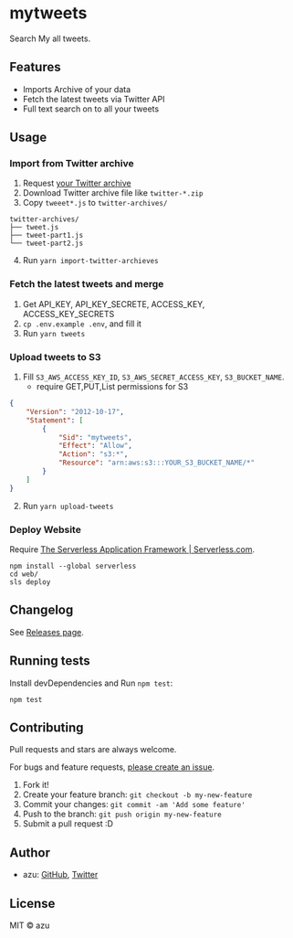 # mytweets

Search My all tweets.

## Features

- Imports Archive of your data
- Fetch the latest tweets via Twitter API
- Full text search on to all your tweets

## Usage

### Import from Twitter archive

1. Request [your Twitter archive](https://help.twitter.com/en/managing-your-account/how-to-download-your-twitter-archive)
2. Download Twitter archive file like `twitter-*.zip`
3. Copy `tweeet*.js` to `twitter-archives/`

```
twitter-archives/
├── tweet.js
├── tweet-part1.js
└── tweet-part2.js
```

4. Run `yarn import-twitter-archieves`

### Fetch the latest tweets and merge

1. Get API_KEY, API_KEY_SECRETE, ACCESS_KEY, ACCESS_KEY_SECRETS
2. `cp .env.example .env`, and fill it
3. Run `yarn tweets`

### Upload tweets to S3

1. Fill `S3_AWS_ACCESS_KEY_ID`, `S3_AWS_SECRET_ACCESS_KEY`, `S3_BUCKET_NAME`.
    - require GET,PUT,List permissions for S3
   

```json
{
    "Version": "2012-10-17",
    "Statement": [
        {
            "Sid": "mytweets",
            "Effect": "Allow",
            "Action": "s3:*",
            "Resource": "arn:aws:s3:::YOUR_S3_BUCKET_NAME/*"
        }
    ]
}
```

2. Run `yarn upload-tweets`

### Deploy Website

Require [The Serverless Application Framework | Serverless.com](https://www.serverless.com/).

```
npm install --global serverless
cd web/
sls deploy
```

## Changelog

See [Releases page](https://github.com/azu/mytweets/releases).

## Running tests

Install devDependencies and Run `npm test`:

    npm test

## Contributing

Pull requests and stars are always welcome.

For bugs and feature requests, [please create an issue](https://github.com/azu/mytweets/issues).

1. Fork it!
2. Create your feature branch: `git checkout -b my-new-feature`
3. Commit your changes: `git commit -am 'Add some feature'`
4. Push to the branch: `git push origin my-new-feature`
5. Submit a pull request :D

## Author

- azu: [GitHub](https://github.com/azu), [Twitter](https://twitter.com/azu_re)

## License

MIT © azu
